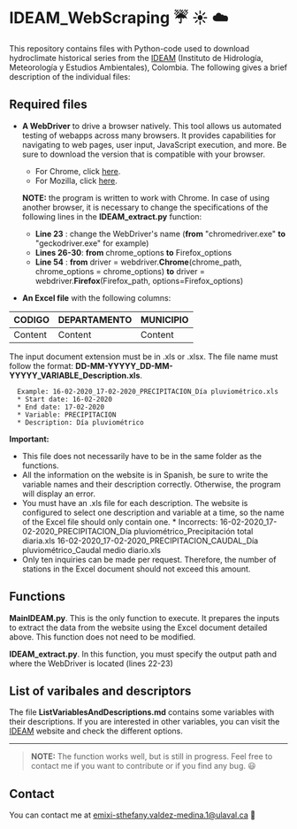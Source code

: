 # IDEAM_WebScraping :umbrella: :sunny: :cloud:

This repository contains files with Python-code used to download hydroclimate historical series from the [IDEAM](http://dhime.ideam.gov.co/atencionciudadano/) (Instituto de Hidrología, Meteorología y Estudios Ambientales), Colombia. The following gives a brief description of the individual files:

## Required files
- **A WebDriver** to drive a browser natively. This tool allows us automated testing of webapps across many browsers. It provides capabilities for navigating to web pages, user input, JavaScript execution, and more. Be sure to download the version that is compatible with your browser.

  * For Chrome, click [here](https://chromedriver.chromium.org/home).
  * For Mozilla, click [here](https://firefox-source-docs.mozilla.org/testing/geckodriver/).
 
   **NOTE:** the program is written to work with Chrome. In case of using another browser, it is necessary to change the specifications of the following lines in the **IDEAM_extract.py** function:
 
     * **Line 23**    : change the WebDriver's name (**from** "chromedriver.exe" **to** "geckodriver.exe" for example)
     * **Lines 26-30**: **from** chrome_options **to** Firefox_options
     * **Line 54**    : **from** driver = webdriver.**Chrome**(chrome_path, chrome_options = chrome_options) **to** driver = webdriver.**Firefox**(Firefox_path, options=Firefox_options)
 
- **An Excel file** with the following columns:

 | **CODIGO** | **DEPARTAMENTO** | **MUNICIPIO** |
 | -------| ------------ |-----------|
 | Content |    Content    |   Content  | 

The input document extension must be in .xls or .xlsx. The file name must follow the format: **DD-MM-YYYYY_DD-MM-YYYYY_VARIABLE_Description.xls**.

      Example: 16-02-2020_17-02-2020_PRECIPITACION_Día pluviométrico.xls
      * Start date: 16-02-2020
      * End date: 17-02-2020
      * Variable: PRECIPITACION
      * Description: Día pluviométrico

**Important:**
 * This file does not necessarily have to be in the same folder as the functions.
 * All the information on the website is in Spanish, be sure to write the variable names and their description correctly. Otherwise, the program will display an error.  
 * You must have an .xls file for each description. The website is configured to select one description and variable at a time, so the name of the Excel file should only contain one.
       * Incorrects: 16-02-2020_17-02-2020_PRECIPITACION_Día pluviométrico_Precipitación total diaria.xls
                    16-02-2020_17-02-2020_PRECIPITACION_CAUDAL_Día pluviométrico_Caudal medio diario.xls
 * Only ten inquiries can be made per request. Therefore, the number of stations in the Excel document should not exceed this amount.
 
## Functions

**MainIDEAM.py**. This is the only function to execute. It prepares the inputs to extract the data from the website using the Excel document detailed above. This function does not need to be modified. 

**IDEAM_extract.py**. In this function, you must specify the output path and where the WebDriver is located (lines 22-23)

## List of varibales and descriptors
The file **ListVariablesAndDescriptions.md** contains some variables with their descriptions. If you are interested in other variables, you can visit the [IDEAM](http://dhime.ideam.gov.co/atencionciudadano/) website and check the different options. 

***
> **NOTE:** The function works well, but is still in progress. Feel free to contact me if you want to contribute or if you find any bug. :smiley:

## Contact
You can contact me at emixi-sthefany.valdez-medina.1@ulaval.ca :e-mail: 

